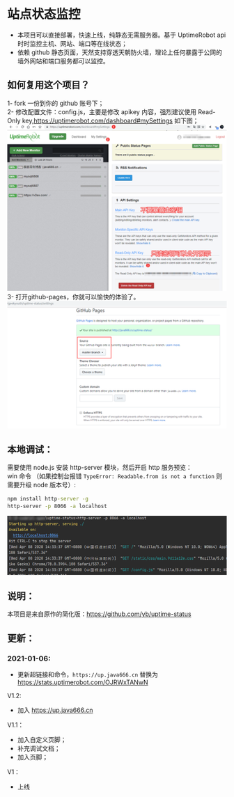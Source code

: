 # 站点状态监控
- 本项目可以直接部署，快速上线，纯静态无需服务器。基于 UptimeRobot api 时时监控主机、网站、端口等在线状态；  
- 依赖 github 静态页面，天然支持穿透天朝防火墙，理论上任何暴露于公网的墙外网站和端口服务都可以监控。  

## 如何复用这个项目？  
1- fork 一份到你的 github 账号下；  
2- 修改配置文件：config.js，主要是修改 apikey 内容，强烈建议使用 Read-Only key,<https://uptimerobot.com/dashboard#mySettings> 如下图；  
![](.pic/warn.png)  
3- 打开github-pages，你就可以愉快的体验了。  
![](.pic/psges.png)   

## 本地调试：
需要使用 node.js 安装 http-server 模块，然后开启 http 服务预览：  
win 命令 （如果控制台报错 `TypeError: Readable.from is not a function` 则需要升级 node 版本号）:
```bat
npm install http-server -g
http-server -p 8066 -a localhost
```

![](.pic/http-server.png)

## 说明：

本项目是来自原作的简化版：<https://github.com/yb/uptime-status>

## 更新：

### 2021-01-06:
- 更新超链接和命令，`https://up.java666.cn` 替换为 https://stats.uptimerobot.com/OJRWxTANwN

V1.2:
- 加入 https://up.java666.cn

V1.1：  
- 加入自定义页脚；    
- 补充调试文档；  
- 加入页脚；  

V1：  
- 上线
